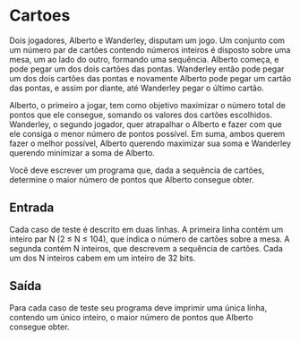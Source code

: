 # Cartoes

Dois jogadores, Alberto e Wanderley, disputam um jogo. Um conjunto com um número par de cartões contendo números inteiros é disposto sobre uma mesa, um ao lado do outro, formando uma sequência. Alberto começa, e pode pegar um dos dois cartões das pontas. Wanderley então pode pegar um dos dois cartões das pontas e novamente Alberto pode pegar um cartão das pontas, e assim por diante, até Wanderley pegar o último cartão.

Alberto, o primeiro a jogar, tem como objetivo maximizar o número total de pontos que ele consegue, somando os valores dos cartões escolhidos. Wanderley, o segundo jogador, quer atrapalhar o Alberto e fazer com que ele consiga o menor número de pontos possível. Em suma, ambos querem fazer o melhor possível, Alberto querendo maximizar sua soma e Wanderley querendo minimizar a soma de Alberto.

Você deve escrever um programa que, dada a sequência de cartões, determine o maior número de pontos que Alberto consegue obter.

## Entrada

Cada caso de teste é descrito em duas linhas. A primeira linha contém um inteiro par N (2 ≤ N ≤ 104), que indica o número de cartões sobre a mesa. A segunda contém N inteiros, que descrevem a sequência de cartões. Cada um dos N inteiros cabem em um inteiro de 32 bits.

## Saída

Para cada caso de teste seu programa deve imprimir uma única linha, contendo um único inteiro, o maior número de pontos que Alberto consegue obter.
